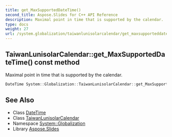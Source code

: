 ```yaml
---
title: get_MaxSupportedDateTime()
second_title: Aspose.Slides for C++ API Reference
description: Maximal point in time that is supported by the calendar.
type: docs
weight: 27
url: /system.globalization/taiwanlunisolarcalendar/get_maxsupporteddatetime/
---
```

## TaiwanLunisolarCalendar::get_MaxSupportedDateTime() const method


Maximal point in time that is supported by the calendar.

```cpp
DateTime System::Globalization::TaiwanLunisolarCalendar::get_MaxSupportedDateTime() const override
```

## See Also

* Class [DateTime](../../../system/datetime/)
* Class [TaiwanLunisolarCalendar](../)
* Namespace [System::Globalization](../../)
* Library [Aspose.Slides](../../../)